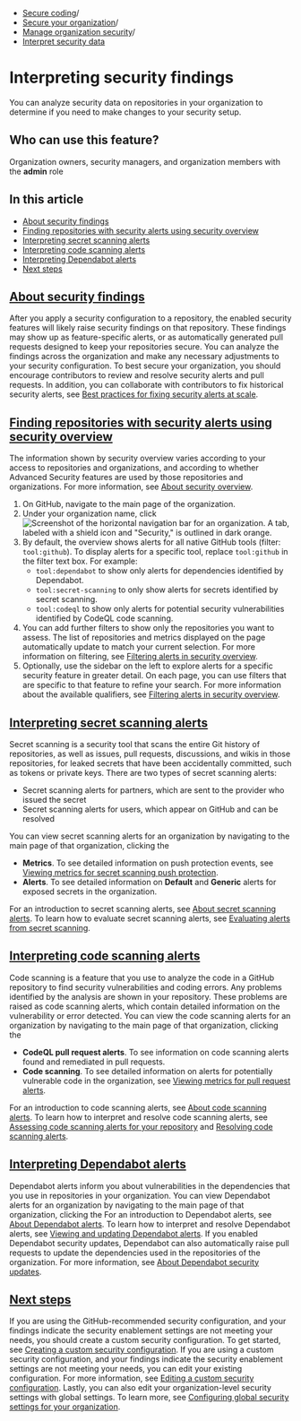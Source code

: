   * [Secure coding](https://docs.github.com/en/code-security "Secure coding")/
  * [Secure your organization](https://docs.github.com/en/code-security/securing-your-organization "Secure your organization")/
  * [Manage organization security](https://docs.github.com/en/code-security/securing-your-organization/managing-the-security-of-your-organization "Manage organization security")/
  * [Interpret security data](https://docs.github.com/en/code-security/securing-your-organization/managing-the-security-of-your-organization/interpreting-security-findings "Interpret security data")


# Interpreting security findings
You can analyze security data on repositories in your organization to determine if you need to make changes to your security setup.
## Who can use this feature?
Organization owners, security managers, and organization members with the **admin** role
## In this article
  * [About security findings](https://docs.github.com/en/code-security/securing-your-organization/managing-the-security-of-your-organization/interpreting-security-findings#about-security-findings)
  * [Finding repositories with security alerts using security overview](https://docs.github.com/en/code-security/securing-your-organization/managing-the-security-of-your-organization/interpreting-security-findings#finding-repositories-with-security-alerts-using-security-overview)
  * [Interpreting secret scanning alerts](https://docs.github.com/en/code-security/securing-your-organization/managing-the-security-of-your-organization/interpreting-security-findings#interpreting-secret-scanning-alerts)
  * [Interpreting code scanning alerts](https://docs.github.com/en/code-security/securing-your-organization/managing-the-security-of-your-organization/interpreting-security-findings#interpreting-code-scanning-alerts)
  * [Interpreting Dependabot alerts](https://docs.github.com/en/code-security/securing-your-organization/managing-the-security-of-your-organization/interpreting-security-findings#interpreting-dependabot-alerts)
  * [Next steps](https://docs.github.com/en/code-security/securing-your-organization/managing-the-security-of-your-organization/interpreting-security-findings#next-steps)


## [About security findings](https://docs.github.com/en/code-security/securing-your-organization/managing-the-security-of-your-organization/interpreting-security-findings#about-security-findings)
After you apply a security configuration to a repository, the enabled security features will likely raise security findings on that repository. These findings may show up as feature-specific alerts, or as automatically generated pull requests designed to keep your repositories secure. You can analyze the findings across the organization and make any necessary adjustments to your security configuration.
To best secure your organization, you should encourage contributors to review and resolve security alerts and pull requests. In addition, you can collaborate with contributors to fix historical security alerts, see [Best practices for fixing security alerts at scale](https://docs.github.com/en/code-security/securing-your-organization/fixing-security-alerts-at-scale/best-practice-fix-alerts-at-scale).
## [Finding repositories with security alerts using security overview](https://docs.github.com/en/code-security/securing-your-organization/managing-the-security-of-your-organization/interpreting-security-findings#finding-repositories-with-security-alerts-using-security-overview)
The information shown by security overview varies according to your access to repositories and organizations, and according to whether Advanced Security features are used by those repositories and organizations. For more information, see [About security overview](https://docs.github.com/en/code-security/security-overview/about-security-overview#permission-to-view-data-in-security-overview).
  1. On GitHub, navigate to the main page of the organization.
  2. Under your organization name, click 
![Screenshot of the horizontal navigation bar for an organization. A tab, labeled with a shield icon and "Security," is outlined in dark orange.](https://docs.github.com/assets/cb-22170/images/help/organizations/organization-security-tab.png)
  3. By default, the overview shows alerts for all native GitHub tools (filter: `tool:github`). To display alerts for a specific tool, replace `tool:github` in the filter text box. For example:
     * `tool:dependabot` to show only alerts for dependencies identified by Dependabot.
     * `tool:secret-scanning` to only show alerts for secrets identified by secret scanning.
     * `tool:codeql` to show only alerts for potential security vulnerabilities identified by CodeQL code scanning.
  4. You can add further filters to show only the repositories you want to assess. The list of repositories and metrics displayed on the page automatically update to match your current selection. For more information on filtering, see [Filtering alerts in security overview](https://docs.github.com/en/code-security/security-overview/filtering-alerts-in-security-overview).
  5. Optionally, use the sidebar on the left to explore alerts for a specific security feature in greater detail. On each page, you can use filters that are specific to that feature to refine your search. For more information about the available qualifiers, see [Filtering alerts in security overview](https://docs.github.com/en/code-security/security-overview/filtering-alerts-in-security-overview).


## [Interpreting secret scanning alerts](https://docs.github.com/en/code-security/securing-your-organization/managing-the-security-of-your-organization/interpreting-security-findings#interpreting-secret-scanning-alerts)
Secret scanning is a security tool that scans the entire Git history of repositories, as well as issues, pull requests, discussions, and wikis in those repositories, for leaked secrets that have been accidentally committed, such as tokens or private keys. There are two types of secret scanning alerts:
  * Secret scanning alerts for partners, which are sent to the provider who issued the secret
  * Secret scanning alerts for users, which appear on GitHub and can be resolved


You can view secret scanning alerts for an organization by navigating to the main page of that organization, clicking the 
  * **Metrics**. To see detailed information on push protection events, see [Viewing metrics for secret scanning push protection](https://docs.github.com/en/code-security/security-overview/viewing-metrics-for-secret-scanning-push-protection).
  * **Alerts**. To see detailed information on **Default** and **Generic** alerts for exposed secrets in the organization.


For an introduction to secret scanning alerts, see [About secret scanning alerts](https://docs.github.com/en/code-security/secret-scanning/managing-alerts-from-secret-scanning/about-alerts).
To learn how to evaluate secret scanning alerts, see [Evaluating alerts from secret scanning](https://docs.github.com/en/code-security/secret-scanning/managing-alerts-from-secret-scanning/evaluating-alerts).
## [Interpreting code scanning alerts](https://docs.github.com/en/code-security/securing-your-organization/managing-the-security-of-your-organization/interpreting-security-findings#interpreting-code-scanning-alerts)
Code scanning is a feature that you use to analyze the code in a GitHub repository to find security vulnerabilities and coding errors. Any problems identified by the analysis are shown in your repository. These problems are raised as code scanning alerts, which contain detailed information on the vulnerability or error detected.
You can view the code scanning alerts for an organization by navigating to the main page of that organization, clicking the 
  * **CodeQL pull request alerts**. To see information on code scanning alerts found and remediated in pull requests.
  * **Code scanning**. To see detailed information on alerts for potentially vulnerable code in the organization, see [Viewing metrics for pull request alerts](https://docs.github.com/en/code-security/security-overview/viewing-metrics-for-pull-request-alerts).


For an introduction to code scanning alerts, see [About code scanning alerts](https://docs.github.com/en/code-security/code-scanning/managing-code-scanning-alerts/about-code-scanning-alerts).
To learn how to interpret and resolve code scanning alerts, see [Assessing code scanning alerts for your repository](https://docs.github.com/en/code-security/code-scanning/managing-code-scanning-alerts/assessing-code-scanning-alerts-for-your-repository) and [Resolving code scanning alerts](https://docs.github.com/en/code-security/code-scanning/managing-code-scanning-alerts/resolving-code-scanning-alerts).
## [Interpreting Dependabot alerts](https://docs.github.com/en/code-security/securing-your-organization/managing-the-security-of-your-organization/interpreting-security-findings#interpreting-dependabot-alerts)
Dependabot alerts inform you about vulnerabilities in the dependencies that you use in repositories in your organization. You can view Dependabot alerts for an organization by navigating to the main page of that organization, clicking the 
For an introduction to Dependabot alerts, see [About Dependabot alerts](https://docs.github.com/en/code-security/dependabot/dependabot-alerts/about-dependabot-alerts).
To learn how to interpret and resolve Dependabot alerts, see [Viewing and updating Dependabot alerts](https://docs.github.com/en/code-security/dependabot/dependabot-alerts/viewing-and-updating-dependabot-alerts).
If you enabled Dependabot security updates, Dependabot can also automatically raise pull requests to update the dependencies used in the repositories of the organization. For more information, see [About Dependabot security updates](https://docs.github.com/en/code-security/dependabot/dependabot-security-updates/about-dependabot-security-updates).
## [Next steps](https://docs.github.com/en/code-security/securing-your-organization/managing-the-security-of-your-organization/interpreting-security-findings#next-steps)
If you are using the GitHub-recommended security configuration, and your findings indicate the security enablement settings are not meeting your needs, you should create a custom security configuration. To get started, see [Creating a custom security configuration](https://docs.github.com/en/code-security/securing-your-organization/enabling-security-features-in-your-organization/creating-a-custom-security-configuration).
If you are using a custom security configuration, and your findings indicate the security enablement settings are not meeting your needs, you can edit your existing configuration. For more information, see [Editing a custom security configuration](https://docs.github.com/en/code-security/securing-your-organization/managing-the-security-of-your-organization/editing-a-custom-security-configuration).
Lastly, you can also edit your organization-level security settings with global settings. To learn more, see [Configuring global security settings for your organization](https://docs.github.com/en/code-security/securing-your-organization/enabling-security-features-in-your-organization/configuring-global-security-settings-for-your-organization).
